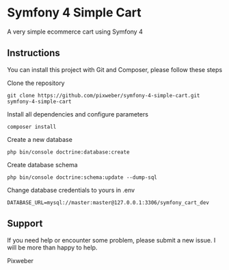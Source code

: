 # Symfony 4 Simple Cart

A very simple ecommerce cart using Symfony 4

## Instructions

You can install this project with Git and Composer, please follow these steps

Clone the repository

`git clone https://github.com/pixweber/symfony-4-simple-cart.git symfony-4-simple-cart`

Install all dependencies and configure parameters

`composer install` 

Create a new database 

`php bin/console doctrine:database:create`

Create database schema

`php bin/console doctrine:schema:update --dump-sql`

Change database credentials to yours in .env

`DATABASE_URL=mysql://master:master@127.0.0.1:3306/symfony_cart_dev`

## Support

If you need help or encounter some problem, please submit a new issue. I will be more than happy to help.

Pixweber